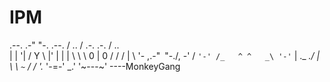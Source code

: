 # IPM
   .--.  .-"     "-.  .--.
  / .. \/  .-. .-.  \/ .. \
 | |  '|  /   Y   \  |'  | |
 | \   \  \ 0 | 0 /  /   / |
  \ '- ,\.-"`` ``"-./, -' /
   `'-' /_   ^ ^   _\ '-'`
       |  \._   _./  |
       \   \ `~` /   /
        '._ '-=-' _.'
           '~---~'      ----MonkeyGang